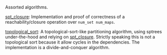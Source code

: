 Assorted algorithms.

[spt_closure](spt_closureScript.sml):
Implementation and proof of correctness of a reachability/closure operation over
`num_set num_maps`.

[topological_sort](topological_sortScript.sml):
A topological-sort-like partitioning algorithm, using sptrees under-the-hood and
relying on [spt_closure](spt_closureScript.sml).
Strictly speaking this is not a topological sort because it allow cycles in the
dependencies.
The implementation is a divide-and-conquer algorithm.
